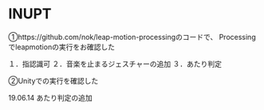 # INUPT
①https://github.com/nok/leap-motion-processingのコードで、
Processingでleapmotionの実行をお確認した

１．指認識可
２．音楽を止まるジェスチャーの追加
３．あたり判定

②Unityでの実行を確認した

19.06.14	あたり判定の追加
